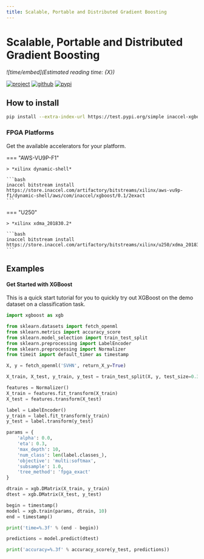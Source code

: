 ```yaml
---
title: Scalable, Portable and Distributed Gradient Boosting
---
```


# Scalable, Portable and Distributed Gradient Boosting

*![time/embed](Estimated reading time: {X})*

[![project](https://img.shields.io/static/v1?label=Project&message=XGBoost&style=for-the-badge)](https://xgboost.ai)
[![github](https://img.shields.io/static/v1?logo=GitHub&color=181717&label=GitHub&message=Code&style=for-the-badge)](https://github.com/inaccel/xgboost)
[![pypi](https://img.shields.io/static/v1?logo=PyPI&color=3775a9&label=PyPI&message=Package&style=for-the-badge)](https://test.pypi.org/project/inaccel-xgboost)

## How to install

```bash
pip install --extra-index-url https://test.pypi.org/simple inaccel-xgboost
```

### FPGA Platforms

Get the available accelerators for your platform.

=== "AWS-VU9P-F1"

	> *xilinx dynamic-shell*

	```bash
	inaccel bitstream install https://store.inaccel.com/artifactory/bitstreams/xilinx/aws-vu9p-f1/dynamic-shell/aws/com/inaccel/xgboost/0.1/2exact
	```

=== "U250"

	> *xilinx xdma_201830.2*

	```bash
	inaccel bitstream install https://store.inaccel.com/artifactory/bitstreams/xilinx/u250/xdma_201830.2/com/inaccel/xgboost/0.2/4exact
	```

## Examples

#### Get Started with XGBoost

This is a quick start tutorial for you to quickly try out XGBoost on the demo
dataset on a classification task.

```python
import xgboost as xgb

from sklearn.datasets import fetch_openml
from sklearn.metrics import accuracy_score
from sklearn.model_selection import train_test_split
from sklearn.preprocessing import LabelEncoder
from sklearn.preprocessing import Normalizer
from timeit import default_timer as timestamp

X, y = fetch_openml('SVHN', return_X_y=True)

X_train, X_test, y_train, y_test = train_test_split(X, y, test_size=0.35)

features = Normalizer()
X_train = features.fit_transform(X_train)
X_test = features.transform(X_test)

label = LabelEncoder()
y_train = label.fit_transform(y_train)
y_test = label.transform(y_test)

params = {
    'alpha': 0.0,
    'eta': 0.3,
    'max_depth': 10,
    'num_class': len(label.classes_),
    'objective': 'multi:softmax',
    'subsample': 1.0,
    'tree_method': 'fpga_exact'
}

dtrain = xgb.DMatrix(X_train, y_train)
dtest = xgb.DMatrix(X_test, y_test)

begin = timestamp()
model = xgb.train(params, dtrain, 10)
end = timestamp()

print('time=%.3f' % (end - begin))

predictions = model.predict(dtest)

print('accuracy=%.3f' % accuracy_score(y_test, predictions))
```
